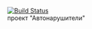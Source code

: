 [![Build Status](https://travis-ci.org/KirillDan/job4j_car_accident.svg?branch=develop)](https://travis-ci.org/KirillDan/job4j_car_accident)
<br/>
проект "Автонарушители" 
